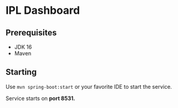 # IPL Dashboard

## Prerequisites

* JDK 16
* Maven

## Starting

Use `mvn spring-boot:start` or your favorite IDE to start the service.

Service starts on **port 8531.**
